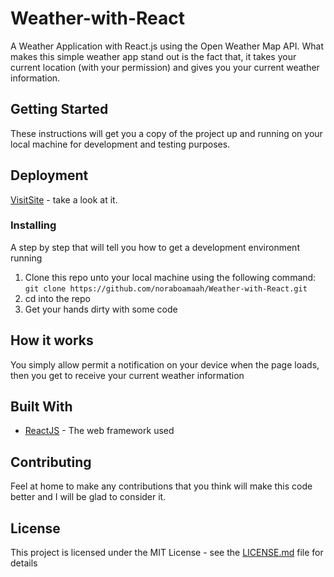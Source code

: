 # Weather-with-React

A Weather Application with React.js using the Open Weather Map API. What makes this simple weather app stand out is the fact that, it takes your current location (with your permission) and gives you your current weather information.

## Getting Started

These instructions will get you a copy of the project up and running on your local machine for development and testing purposes.

## Deployment
[VisitSite](https://weatherwithreact.netlify.com/) - take a look at it.

### Installing

A step by step that will tell you how to get a development environment running

1. Clone this repo unto your local machine using the following command: ```git clone https://github.com/noraboamaah/Weather-with-React.git```
2. cd into the repo
3. Get your hands dirty with some code

## How it works

You simply allow permit a notification on your device when the page loads, then you get to receive your current weather information

## Built With

- [ReactJS](https://reactjs.org) - The web framework used

## Contributing
Feel at home to make any contributions that you think will make this code better and I will be glad to consider it.

## License

This project is licensed under the MIT License - see the [LICENSE.md](LICENSE.md) file for details

